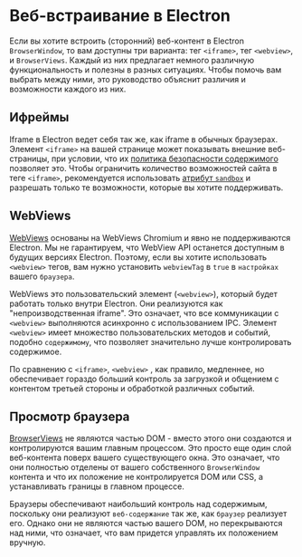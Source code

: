 # Веб-встраивание в Electron

Если вы хотите встроить (сторонний) веб-контент в Electron `BrowserWindow`, то вам доступны три варианта: тег `<iframe>`, тег `<webview>`, и `BrowserViews`. Каждый из них предлагает немного различную функциональность и полезны в разных ситуациях. Чтобы помочь вам выбрать между ними, это руководство объяснит различия и возможности каждого из них.

## Ифреймы

Iframe в Electron ведет себя так же, как iframe в обычных браузерах. Элемент `<iframe>` на вашей странице может показывать внешние веб-страницы, при условии, что их [политика безопасности содержимого](https://developer.mozilla.org/en-US/docs/Web/HTTP/CSP) позволяет это. Чтобы ограничить количество возможностей сайта в теге `<iframe>`, рекомендуется использовать [атрибут `sandbox`](https://developer.mozilla.org/en-US/docs/Web/HTML/Element/iframe#attr-sandbox) и разрешать только те возможности, которые вы хотите поддерживать.

## WebViews

[WebViews](../api/webview-tag.md) основаны на WebViews Chromium и явно не поддерживаются Electron. Мы не гарантируем, что WebView API останется доступным в будущих версиях Electron. Поэтому, если вы хотите использовать `<webview>` тегов, вам нужно установить `webviewTag` в `true` в `настройках` вашего `браузера`.

WebViews это пользовательский элемент (`<webview>`), который будет работать только внутри Electron. Они реализуются как "непроизводственная iframe". Это означает, что все коммуникации с `<webview>` выполняются асинхронно с использованием IPC. Элемент `<webview>` имеет множество пользовательских методов и событий, подобно `содержимому`, что позволяет значительно лучше контролировать содержимое.

По сравнению с `<iframe>`, `<webview>` , как правило, медленнее, но обеспечивает гораздо больший контроль за загрузкой и общением с контентом третьей стороны и обработкой различных событий.

## Просмотр браузера

[BrowserViews](../api/browser-view.md) не являются частью DOM - вместо этого они создаются и контролируются вашим главным процессом. Это просто еще один слой веб-контента поверх вашего существующего окна. Это означает, что они полностью отделены от вашего собственного `BrowserWindow` контента и что их положение не контролируется DOM или CSS, а устанавливать границы в главном процессе.

Браузеры обеспечивают наибольший контроль над содержимым, поскольку они реализуют `веб-содержание` так же, как `браузер` реализует его. Однако они не являются частью вашего DOM, но перекрываются над ними, что означает, что вам придется управлять их положением вручную.
